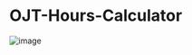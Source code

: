 # OJT-Hours-Calculator
![image](https://github.com/JanzenDC/OJT-Hours-Calculator/assets/145821913/239cfd39-8a20-4470-bdd7-fd367f5d6467)
